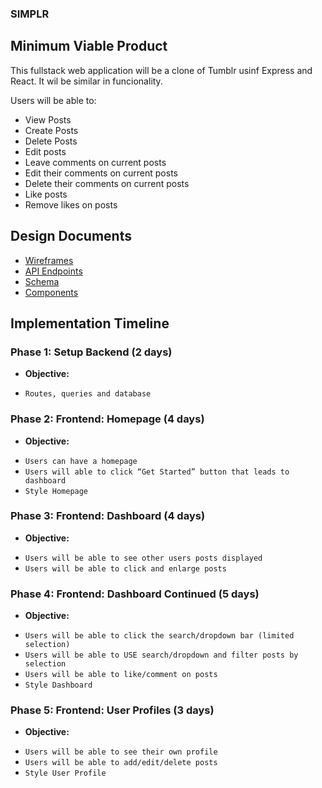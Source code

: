 ### SIMPLR

## Minimum Viable Product

This fullstack web application will be a clone of Tumblr usinf Express and React. It wil be similar in funcionality. 

Users will be able to:

* View Posts
* Create Posts
* Delete Posts
* Edit posts
* Leave comments on current posts
* Edit their comments on current posts
* Delete their comments on current posts
* Like posts
* Remove likes on posts 

## Design Documents

* [Wireframes](./wireframes)
* [API Endpoints](./ApiEndpoints)
* [Schema](./schema)
* [Components](./ComponentHierarchy)


## Implementation Timeline

### Phase 1: Setup Backend (2 days)
* **Objective:**
- `Routes, queries and database`
### Phase 2: Frontend: Homepage (4 days)
* **Objective:**
- `Users can have a homepage`
- `Users will able to click “Get Started” button that leads to dashboard`
- `Style Homepage`
### Phase 3: Frontend: Dashboard (4 days)
* **Objective:**
- `Users will be able to see other users posts displayed`
- `Users will be able to click and enlarge posts`
### Phase 4: Frontend: Dashboard Continued (5 days)
* **Objective:**
- `Users will be able to click the search/dropdown bar (limited selection)`
- `Users will be able to USE search/dropdown and filter posts by selection`
- `Users will be able to like/comment on posts`
- `Style Dashboard`
### Phase 5: Frontend: User Profiles (3 days)
* **Objective:**
- `Users will be able to see their own profile`
- `Users will be able to add/edit/delete posts`
- `Style User Profile`
